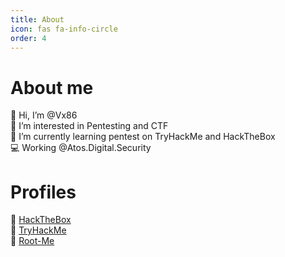 ```yaml
---
title: About
icon: fas fa-info-circle
order: 4
---
```


# About me
👋 Hi, I’m @Vx86\
👀 I’m interested in Pentesting and CTF\
🌱 I’m currently learning pentest on TryHackMe and HackTheBox\
💻 Working @Atos.Digital.Security

# Profiles
🎯 [HackTheBox](https://app.hackthebox.com/profile/109817)\
🎯 [TryHackMe](https://tryhackme.com/p/V)\
🎯 [Root-Me](https://www.root-me.org/Vx64)

